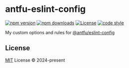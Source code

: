# antfu-eslint-config

[![npm version][npm-version-src]][npm-version-href]
[![npm downloads][npm-downloads-src]][npm-downloads-href]
[![License][license-src]][license-href]
[![code style][code-style-src]][code-style-href]

My custom options and rules for [@antfu/eslint-config](https://github.com/antfu/eslint-config)

## License

[MIT](./LICENSE) License © 2024-present

<!-- Badges -->

[npm-version-src]: https://img.shields.io/npm/v/@gabortorma/antfu-eslint-config?style=flat&colorA=080f12&colorB=1fa669
[npm-version-href]: https://npmjs.com/package/@gabortorma/antfu-eslint-config
[npm-downloads-src]: https://img.shields.io/npm/dm/@gabortorma/antfu-eslint-config?style=flat&colorA=080f12&colorB=1fa669
[npm-downloads-href]: https://npmjs.com/package/@gabortorma/antfu-eslint-config
[license-src]: https://img.shields.io/github/license/gabortorma/antfu-eslint-config.svg?style=flat&colorA=080f12&colorB=1fa669
[license-href]: https://github.com/gabortorma/antfu-eslint-config/blob/main/LICENSE
[code-style-src]: https://antfu.me/badge-code-style.svg
[code-style-href]: https://github.com/antfu/eslint-config
